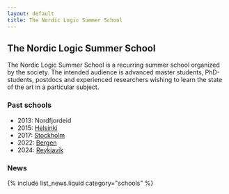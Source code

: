 ```yaml
---
layout: default
title: The Nordic Logic Summer School
---
```

## The Nordic Logic Summer School

The Nordic Logic Summer School is a recurring summer school organized by the
society. The intended audience is advanced master students, PhD-students,
postdocs and experienced researchers wishing to learn the state of the art in a
particular subject.

### Past schools

- 2013: Nordfjordeid
- 2015: [Helsinki](https://web.archive.org/web/20161117234437/https://www.helsinki.fi/sls2015/index.html)
- 2017: [Stockholm](https://www.math-stockholm.se/en/konferenser-och-akti/logic-in-stockholm-2/nls-summer-school-in)
- 2022: [Bergen](https://scandinavianlogic2020.w.uib.no/fourth-nordic-logic-summer-school-nls-2020/)
- 2024: [Reykjavík](https://scool24.github.io/NLS/)

### News

{% include list_news.liquid category="schools" %}
